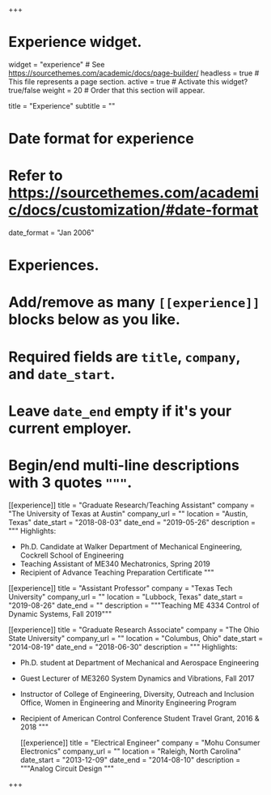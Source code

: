 +++
# Experience widget.
widget = "experience"  # See https://sourcethemes.com/academic/docs/page-builder/
headless = true  # This file represents a page section.
active = true  # Activate this widget? true/false
weight = 20  # Order that this section will appear.

title = "Experience"
subtitle = ""

# Date format for experience
#   Refer to https://sourcethemes.com/academic/docs/customization/#date-format
date_format = "Jan 2006"

# Experiences.
#   Add/remove as many `[[experience]]` blocks below as you like.
#   Required fields are `title`, `company`, and `date_start`.
#   Leave `date_end` empty if it's your current employer.
#   Begin/end multi-line descriptions with 3 quotes `"""`.
[[experience]]
  title = "Graduate Research/Teaching Assistant"
  company = "The University of Texas at Austin"
  company_url = ""
  location = "Austin, Texas"
  date_start = "2018-08-03"
  date_end = "2019-05-26"
  description = """
  Highlights:

* Ph.D. Candidate at Walker Department of Mechanical Engineering, Cockrell School of Engineering
* Teaching Assistant of ME340 Mechatronics, Spring 2019
* Recipient of Advance Teaching Preparation Certificate
"""

[[experience]]
  title = "Assistant Professor"
  company = "Texas Tech University"
  company_url = ""
  location = "Lubbock, Texas"
  date_start = "2019-08-26"
  date_end = ""
  description = """Teaching ME 4334 Control of Dynamic Systems, Fall 2019"""

  [[experience]]
    title = "Graduate Research Associate"
    company = "The Ohio State University"
    company_url = ""
    location = "Columbus, Ohio"
    date_start = "2014-08-19"
    date_end = "2018-06-30"
    description = """
    Highlights:
    
* Ph.D. student at Department of Mechanical and Aerospace Engineering
* Guest Lecturer of ME3260 System Dynamics and Vibrations, Fall 2017
* Instructor of College of Engineering, Diversity, Outreach and Inclusion Office, Women in Engineering and Minority Engineering Program
* Recipient of American Control Conference Student Travel Grant, 2016 & 2018
"""     

    [[experience]]
      title = "Electrical Engineer"
      company = "Mohu Consumer Electronics"
      company_url = ""
      location = "Raleigh, North Carolina"
      date_start = "2013-12-09"
      date_end = "2014-08-10"
      description = """Analog Circuit Design
      """

+++
